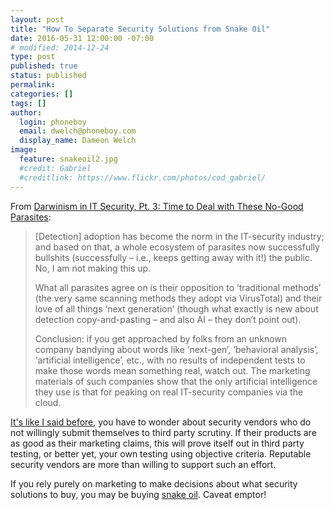```yaml
---
layout: post
title: "How To Separate Security Solutions from Snake Oil"
date: 2016-05-31 12:00:00 -07:00
# modified: 2014-12-24
type: post
published: true
status: published
permalink: 
categories: []
tags: []
author:
  login: phoneboy
  email: dwelch@phoneboy.com
  display_name: Dameon Welch
image:
  feature: snakeoil2.jpg
  #credit: Gabriel
  #creditlink: https://www.flickr.com/photos/cod_gabriel/
---
```

From [Darwinism in IT Security, Pt. 3: Time to Deal with These No-Good Parasites](https://eugene.kaspersky.com/2016/05/27/darwinism-in-it-security-pt-3-time-to-deal-with-these-no-good-parasites/):

> [Detection] adoption has become the norm in the IT-security industry; and based on that, a whole ecosystem of parasites now successfully bullshits (successfully – i.e., keeps getting away with it!) the public. No, I am not making this up.
>
> What all parasites agree on is their opposition to ‘traditional methods’ (the very same scanning methods they adopt via VirusTotal) and their love of all things ‘next generation’ (though what exactly is new about detection copy-and-pasting – and also AI – they don’t point out).
>
> Conclusion: if you get approached by folks from an unknown company bandying about words like ‘next-gen’, ‘behavioral analysis’, ‘artificial intelligence’, etc., with no results of independent tests to make those words mean something real, watch out. The marketing materials of such companies show that the only artificial intelligence they use is that for peaking on real IT-security companies via the cloud.

[It's like I said before](http://phoneboy.org/2016/01/26/third-party-validation-of-security-solutions-now-more-important-than-ever/), you have to wonder about security vendors who do not willingly submit themselves to third party scrutiny. If their products are as good as their marketing claims, this will prove itself out in third party testing, or better yet, your own testing using objective criteria. Reputable security vendors are more than willing to support such an effort. 

If you rely purely on marketing to make decisions about what security solutions to buy, you may be buying [snake oil](https://en.wikipedia.org/wiki/Snake_oil). Caveat emptor!